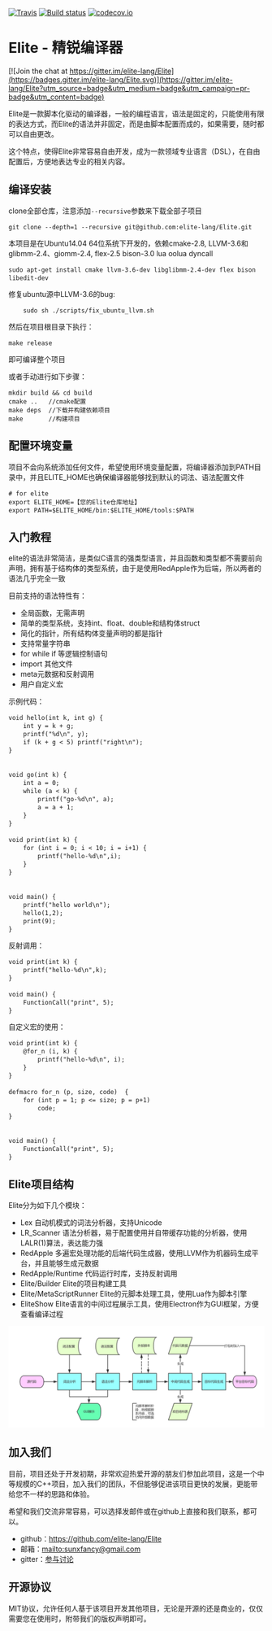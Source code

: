 [![Travis](https://travis-ci.org/elite-lang/Elite.svg?branch=master)](https://travis-ci.org/elite-lang/Elite)
[![Build status](https://ci.appveyor.com/api/projects/status/vrg2p8onq4xrdep6?svg=true)](https://ci.appveyor.com/project/sunxfancy/elite)
[![codecov.io](https://codecov.io/github/elite-lang/Elite/coverage.svg?branch=master)](https://codecov.io/github/elite-lang/Elite?branch=master)

# Elite - 精锐编译器

[![Join the chat at https://gitter.im/elite-lang/Elite](https://badges.gitter.im/elite-lang/Elite.svg)](https://gitter.im/elite-lang/Elite?utm_source=badge&utm_medium=badge&utm_campaign=pr-badge&utm_content=badge)

Elite是一款脚本化驱动的编译器，一般的编程语言，语法是固定的，只能使用有限的表达方式，而Elite的语法并非固定，而是由脚本配置而成的，如果需要，随时都可以自由更改。

这个特点，使得Elite非常容易自由开发，成为一款领域专业语言（DSL），在自由配置后，方便地表达专业的相关内容。


## 编译安装

clone全部仓库，注意添加`--recursive`参数来下载全部子项目
```
git clone --depth=1 --recursive git@github.com:elite-lang/Elite.git 
```

本项目是在Ubuntu14.04 64位系统下开发的，依赖cmake-2.8, LLVM-3.6和glibmm-2.4、giomm-2.4, flex-2.5 bison-3.0
lua  oolua  dyncall

```
sudo apt-get install cmake llvm-3.6-dev libglibmm-2.4-dev flex bison libedit-dev 
```

修复ubuntu源中LLVM-3.6的bug:

```
	sudo sh ./scripts/fix_ubuntu_llvm.sh
```

然后在项目根目录下执行：
```
make release
```
即可编译整个项目

或者手动进行如下步骤：
```
mkdir build && cd build
cmake ..   //cmake配置
make deps  //下载并构建依赖项目 
make       //构建项目
```



## 配置环境变量

项目不会向系统添加任何文件，希望使用环境变量配置，将编译器添加到PATH目录中，并且ELITE_HOME也确保编译器能够找到默认的词法、语法配置文件
```
# for elite 
export ELITE_HOME=【您的Elite仓库地址】
export PATH=$ELITE_HOME/bin:$ELITE_HOME/tools:$PATH
```


## 入门教程

elite的语法非常简洁，是类似C语言的强类型语言，并且函数和类型都不需要前向声明，拥有基于结构体的类型系统，由于是使用RedApple作为后端，所以两者的语法几乎完全一致

目前支持的语法特性有：

* 全局函数，无需声明
* 简单的类型系统，支持int、float、double和结构体struct
* 简化的指针，所有结构体变量声明的都是指针
* 支持常量字符串
* for while if 等逻辑控制语句
* import 其他文件
* meta元数据和反射调用
* 用户自定义宏

示例代码：
```
void hello(int k, int g) {
	int y = k + g;
	printf("%d\n", y);
	if (k + g < 5) printf("right\n");
}	


void go(int k) {
	int a = 0;
	while (a < k) {
		printf("go-%d\n", a);
		a = a + 1;
	}
}

void print(int k) {
	for (int i = 0; i < 10; i = i+1) {
		printf("hello-%d\n",i);
	} 
}


void main() {
	printf("hello world\n");
	hello(1,2);
	print(9);
}
```


反射调用：
```
void print(int k) {
	printf("hello-%d\n",k);
}

void main() {
	FunctionCall("print", 5);
}

```

自定义宏的使用：
```
void print(int k) {
	@for_n (i, k) {
		printf("hello-%d\n", i);
	}
}

defmacro for_n (p, size, code)  {
	for (int p = 1; p <= size; p = p+1)
		code;
}


void main() {
	FunctionCall("print", 5);
}
```

## Elite项目结构

Elite分为如下几个模块：

- Lex 自动机模式的词法分析器，支持Unicode
- LR_Scanner 语法分析器，易于配置使用并自带缓存功能的分析器，使用LALR(1)算法，表达能力强
- RedApple 多遍宏处理功能的后端代码生成器，使用LLVM作为机器码生成平台，并且能够生成元数据
- RedApple/Runtime 代码运行时库，支持反射调用
- Elite/Builder Elite的项目构建工具
- Elite/MetaScriptRunner Elite的元脚本处理工具，使用Lua作为脚本引擎
- EliteShow Elite语言的中间过程展示工具，使用Electron作为GUI框架，方便查看编译过程


![](doc/design/编译系统工作流程.png)


## 加入我们

目前，项目还处于开发初期，非常欢迎热爱开源的朋友们参加此项目，这是一个中等规模的C++项目，加入我们的团队，不但能够促进该项目更快的发展，更能带给您不一样的思路和体验。

希望和我们交流非常容易，可以选择发邮件或在github上直接和我们联系，都可以。

- github：<https://github.com/elite-lang/Elite>    
- 邮箱：<mailto:sunxfancy@gmail.com>    
- gitter：[参与讨论](https://gitter.im/elite-lang/Elite?utm_source=badge&utm_medium=badge&utm_campaign=pr-badge&utm_content=badge)  

## 开源协议

MIT协议，允许任何人基于该项目开发其他项目，无论是开源的还是商业的，仅仅需要您在使用时，附带我们的版权声明即可。
